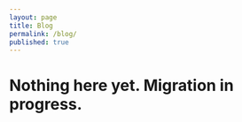 ```yaml
---
layout: page
title: Blog
permalink: /blog/
published: true
---
```

# Nothing here yet. Migration in progress.